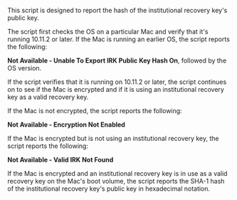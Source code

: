 This script is designed to report the hash of the institutional recovery key's public key.

The script first checks the OS on a particular Mac and verify that it's running 10.11.2 or later. If the Mac is running an earlier OS, the script reports the following:

**Not Available - Unable To Export IRK Public Key Hash On**, followed by the OS version.

If the script verifies that it is running on 10.11.2 or later, the script continues on to see if the Mac is encrypted and if it is using an institutional recovery key as a valid recovery key.

If the Mac is not encrypted, the script reports the following:

**Not Available - Encryption Not Enabled** 

If the Mac is encrypted but is not using an institutional recovery key, the script reports the following:

**Not Available - Valid IRK Not Found**

If the Mac is encrypted and an institutional recovery key is in use as a valid recovery key on the Mac's boot volume, the script reports the SHA-1 hash of the institutional recovery key's public key in hexadecimal notation.
